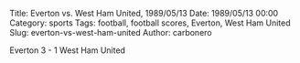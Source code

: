 Title: Everton vs. West Ham United, 1989/05/13
Date: 1989/05/13 00:00
Category: sports
Tags: football, football scores, Everton, West Ham United
Slug: everton-vs-west-ham-united
Author: carbonero


Everton 3 - 1 West Ham United
